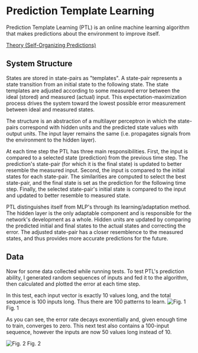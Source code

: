 # Prediction Template Learning
Prediction Template Learning (PTL) is an online machine learning algorithm that makes predictions about the environment to improve itself.

[Theory (Self-Organizing Predictions)](https://github.com/CarsonScott/self-organizing-predictions)

## System Structure
States are stored in state-pairs as "templates". A state-pair represents a state transition from an initial state to the following state. The state templates are adjusted according to some measured error between the ideal (stored) and measured (actual) input. This expectation-maximization process drives the system toward the lowest possible error measurement between ideal and measured states.

The structure is an abstraction of a multilayer perceptron in which the state-pairs correspond with hidden units and the predicted state values with output units. The input layer remains the same (i.e. propagates signals from the environment to the hidden layer).

At each time step the PTL has three main responsibilities. First, the input is compared to a selected state (prediction) from the previous time step. The prediction's state-pair (for which it is the final state) is updated to better resemble the measured input. 
Second, the input is compared to the initial states for each state-pair. The similarities are computed to select the best state-pair, and the final state is set as the prediction for the following time step. 
Finally, the selected state-pair's initial state is compared to the input and updated to better resemble to measured state.

PTL distinguishes itself from MLP's through its learning/adaptation method. The hidden layer is the only adaptable component and is responsible for the network's development as a whole. Hidden units are updated by comparing the predicted initial and final states to the actual states and correcting the error. The adjusted state-pair has a closer resemblence to the measured states, and thus provides more accurate predictions for the future.

## Data
Now for some data collected while running tests. To test PTL's prediction ability, I generated random sequences of inputs and fed it to the algorithm, then calculated and plotted the error at each time step. 

In this test, each input vector is exactly 10 values long, and the total sequence is 100 inputs long. Thus there are 100 patterns to learn.
![Fig. 1](https://github.com/CarsonScott/Prediction-Template-Learning/blob/master/img/figure_1.png)
Fig. 1

As you can see, the error rate decays exonentially and, given enough time to train, converges to zero. This next test also contains a 100-input sequence, however the inputs are now 50 values long instead of 10. 

![Fig. 2](https://github.com/CarsonScott/Prediction-Template-Learning/blob/master/img/figure_2.png)
Fig. 2

